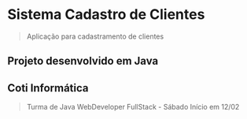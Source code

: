# Sistema Cadastro de Clientes
> Aplicação para cadastramento de clientes
## Projeto desenvolvido em Java
## Coti Informática
> Turma de Java WebDeveloper FullStack - Sábado Início em 12/02